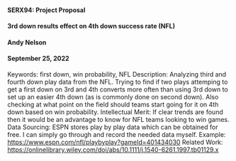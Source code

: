#### SERX94: Project Proposal
#### 3rd down results effect on 4th down success rate (NFL)
#### Andy Nelson
#### September 25, 2022

Keywords: first down, win probability, NFL
Description: Analyzing third and fourth down play data from the NFL. Trying to find if two plays attemping to get a first down on 3rd and 4th converts more often than using 3rd down to set up an easier 4th down (as is commonly done on second down). Also checking at what point on the field should teams start going for it on 4th down based on win probability. 
Intellectual Merit: If clear trends are found then it would be an advantage to know for NFL teams looking to win games. 
Data Sourcing: ESPN stores play by play data which can be obtained for free. I can simply go through and record the needed data myself. Example: https://www.espn.com/nfl/playbyplay?gameId=401434030
Related Work: https://onlinelibrary.wiley.com/doi/abs/10.1111/j.1540-6261.1997.tb01129.x